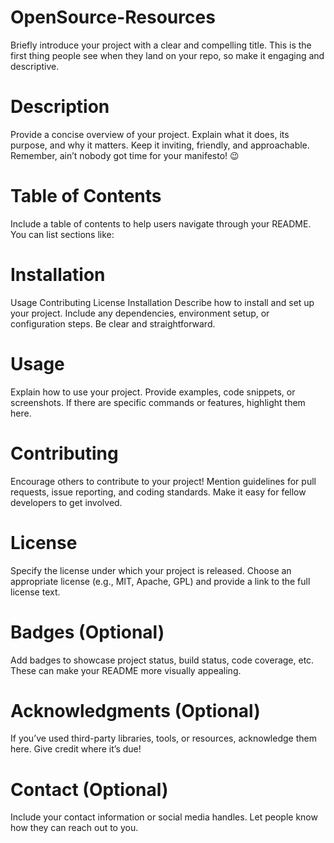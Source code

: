 # OpenSource-Resources
Briefly introduce your project with a clear and compelling title. This is the first thing people see when they land on your repo, so make it engaging and descriptive.

# Description
Provide a concise overview of your project. Explain what it does, its purpose, and why it matters. Keep it inviting, friendly, and approachable. Remember, ain’t nobody got time for your manifesto! 😉

# Table of Contents
Include a table of contents to help users navigate through your README. You can list sections like:

# Installation
Usage
Contributing
License
Installation
Describe how to install and set up your project. Include any dependencies, environment setup, or configuration steps. Be clear and straightforward.

# Usage
Explain how to use your project. Provide examples, code snippets, or screenshots. If there are specific commands or features, highlight them here.

# Contributing
Encourage others to contribute to your project! Mention guidelines for pull requests, issue reporting, and coding standards. Make it easy for fellow developers to get involved.

# License
Specify the license under which your project is released. Choose an appropriate license (e.g., MIT, Apache, GPL) and provide a link to the full license text.

# Badges (Optional)
Add badges to showcase project status, build status, code coverage, etc. These can make your README more visually appealing.

# Acknowledgments (Optional)
If you’ve used third-party libraries, tools, or resources, acknowledge them here. Give credit where it’s due!

# Contact (Optional)
Include your contact information or social media handles. Let people know how they can reach out to you.
